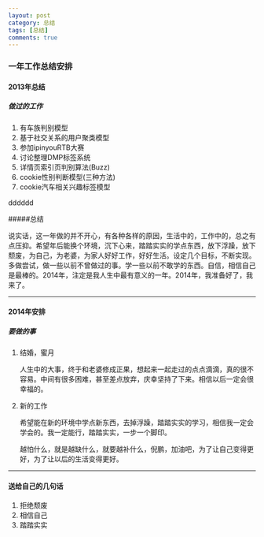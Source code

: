 ```yaml
---
layout: post
category: 总结
tags: [总结]
comments: true
---
```

### 一年工作总结安排

#### 2013年总结

##### 做过的工作

1. 有车族判别模型2. 基于社交关系的用户聚类模型3. 参加ipinyouRTB大赛4. 讨论整理DMP标签系统5. 详情页索引页判别算法(Buzz)6. cookie性别判断模型(三种方法)7. cookie汽车相关兴趣标签模型dddddd
#####总结

说实话，这一年做的并不开心，有各种各样的原因，生活中的，工作中的，总之有点压抑。希望年后能换个环境，沉下心来，踏踏实实的学点东西，放下浮躁，放下颓废，为自己，为老婆，为家人好好工作，好好生活。设定几个目标，不断实现。多做尝试，做一些以前不曾做过的事。学一些以前不敢学的东西。自信，相信自己是最棒的。2014年，注定是我人生中最有意义的一年。2014年，我准备好了，我来了。
---

#### 2014年安排

##### 要做的事
	
1. 结婚，蜜月

	人生中的大事，终于和老婆修成正果，想起来一起走过的点点滴滴，真的很不容易。中间有很多困难，甚至差点放弃，庆幸坚持了下来。相信以后一定会很幸福的。

2. 新的工作

	希望能在新的环境中学点新东西，去掉浮躁，踏踏实实的学习，相信我一定会学会的。我一定能行，踏踏实实，一步一个脚印。
	
	越怕什么，就是越缺什么，就要越补什么，倪鹏，加油吧，为了让自己变得更好，为了让以后的生活变得更好。
	
---

#### 送给自己的几句话

1. 拒绝颓废
2. 相信自己
3. 踏踏实实
	
			